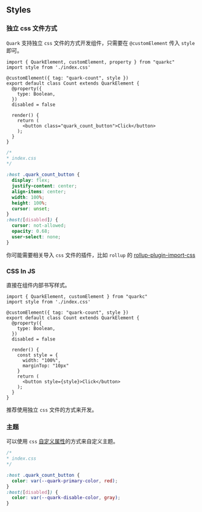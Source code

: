 ## Styles

### 独立 css 文件方式
`Quark` 支持独立 `css` 文件的方式开发组件，只需要在 `@customElement` 传入 `style` 即可。

```tsx
import { QuarkElement, customElement, property } from "quarkc"
import style from './index.css'

@customElement({ tag: "quark-count", style })
export default class Count extends QuarkElement {
  @property({
    type: Boolean,
  })
  disabled = false

  render() {
    return (
      <button class="quark_count_button">Click</button>
    );
  }
}
```

```css
/*
* index.css
*/

:host .quark_count_button {
  display: flex;
  justify-content: center;
  align-items: center;
  width: 100%;
  height: 100%;
  cursor: unset;
}
:host([disabled]) {
  cursor: not-allowed;
  opacity: 0.68;
  user-select: none;
}
```

你可能需要相关导入 `css` 文件的插件，比如 `rollup` 的 [rollup-plugin-import-css](https://www.npmjs.com/package/rollup-plugin-import-css)

### CSS In JS

直接在组件内部书写样式。

```tsx
import { QuarkElement, customElement } from "quarkc"
import style from './index.css'

@customElement({ tag: "quark-count", style })
export default class Count extends QuarkElement {
  @property({
    type: Boolean,
  })
  disabled = false

  render() {
    const style = {
      width: "100%",
      marginTop: "10px"
    }
    return (
      <button style={style}>Click</button>
    );
  }
}
```

推荐使用独立 `css` 文件的方式来开发。

### 主题
可以使用 `css` [自定义属性](https://developer.mozilla.org/en-US/docs/Web/CSS/--*)的方式来自定义主题。
```css
/*
* index.css
*/

:host .quark_count_button {
  color: var(--quark-primary-color, red);
}
:host([disabled]) {
  color: var(--quark-disable-color, gray);
}
```